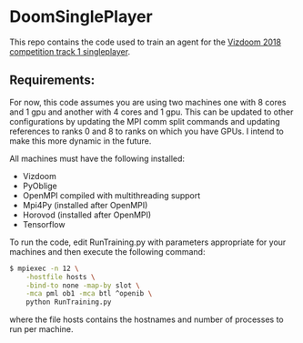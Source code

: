 # DoomSinglePlayer

This repo contains the code used to train an agent for the [Vizdoom 2018 competition track 1 singleplayer](http://vizdoom.cs.put.edu.pl/competition-cig-2018/competition-results).

## Requirements:
For now, this code assumes you are using two machines one with 8 cores and 1 gpu and another with 4 cores and 1 gpu. This can be updated to other configurations by updating the MPI comm split commands and updating references to ranks 0 and 8 to ranks on which you have GPUs. I intend to make this more dynamic in the future.

All machines must have the following installed:
- Vizdoom
- PyOblige
- OpenMPI compiled with multithreading support
- Mpi4Py (installed after OpenMPI)
- Horovod (installed after OpenMPI)
- Tensorflow

To run the code, edit RunTraining.py with parameters appropriate for your machines and then execute the following command:

```bash
$ mpiexec -n 12 \
    -hostfile hosts \
    -bind-to none -map-by slot \
    -mca pml ob1 -mca btl ^openib \
    python RunTraining.py
```

where the file hosts contains the hostnames and number of processes to run per machine. 
